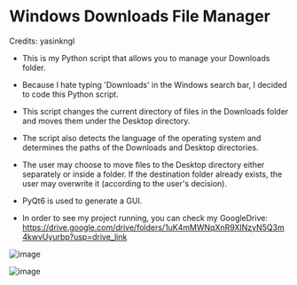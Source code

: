 # Windows Downloads File Manager

Credits: yasinkngl

* This is my Python script that allows you to manage your Downloads folder. 

* Because I hate typing 'Downloads' in the Windows search bar, I decided to code this Python script. 

* This script changes the current directory of files in the Downloads folder and moves them under the Desktop directory. 

* The script also detects the language of the operating system and determines the paths of the Downloads and Desktop directories. 

* The user may choose to move files to the Desktop directory either separately or inside a folder. If the destination folder already exists, the user may overwrite it (according to the user's decision). 

* PyQt6 is used to generate a GUI. 

* In order to see my project running, you can check my GoogleDrive: https://drive.google.com/drive/folders/1uK4mMWNqXnR9XINzyN5Q3m4kwvUyurbp?usp=drive_link

![image](https://github.com/BatuUzun/Windows-Downloads-File-Manager/assets/103521291/a6053d28-48b5-4c17-acfc-b801ed4b9d44)

![image](https://github.com/BatuUzun/Windows-Downloads-File-Manager/assets/103521291/dc1c1f7c-fa65-4365-886e-b7e3ea1a7149)
